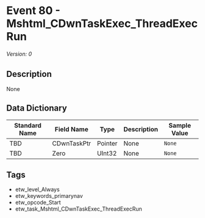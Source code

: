 # Event 80 - Mshtml_CDwnTaskExec_ThreadExecRun
###### Version: 0

## Description
None

## Data Dictionary
|Standard Name|Field Name|Type|Description|Sample Value|
|---|---|---|---|---|
|TBD|CDwnTaskPtr|Pointer|None|`None`|
|TBD|Zero|UInt32|None|`None`|

## Tags
* etw_level_Always
* etw_keywords_primarynav
* etw_opcode_Start
* etw_task_Mshtml_CDwnTaskExec_ThreadExecRun